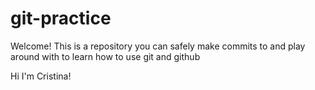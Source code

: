 # git-practice

Welcome! This is a repository you can safely make commits to and play around with to learn how to use git and github


Hi I'm Cristina!
